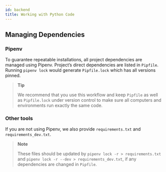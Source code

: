 ```yaml
---
id: backend
title: Working with Python Code
---
```


## Managing Dependencies

### Pipenv

To guarantee repeatable installations, all project dependencies are managed using Pipenv. Project’s direct dependencies are listed in `Pipfile`. 
Running `pipenv lock` would generate `Pipfile.lock` which has all versions pinned.

>**Tip**
>
>We recommend that you use this workflow and keep `Pipfile` as well as `Pipfile.lock` under version control to make sure all computers and environments run exactly the same code.

### Other tools

If you are not using Pipenv, we also provide `requirements.txt` and `requirements_dev.txt`. 

>**Note**
>
>These files should be updated by `pipenv lock -r > requirements.txt` and `pipenv lock -r --dev > requirements_dev.txt`, if any dependencies are changed in `Pipfile`.

